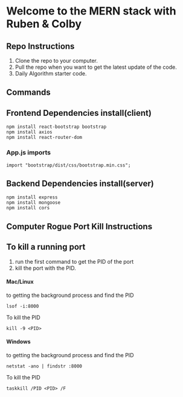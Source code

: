 # Welcome to the MERN stack with Ruben & Colby

## Repo Instructions
1. Clone the repo to your computer.
2. Pull the repo when you want to get the latest update of the code.
3. Daily Algorithm starter code.


## Commands
## Frontend Dependencies install(client)
```
npm install react-bootstrap bootstrap
npm install axios
npm install react-router-dom
```
### App.js imports
```
import "bootstrap/dist/css/bootstrap.min.css";
```

## Backend Dependencies install(server)
```
npm install express
npm install mongoose
npm install cors
```

## Computer Rogue Port Kill Instructions

## To kill a running port
1. run the first command to get the PID of the port
2. kill the port with the PID. 

#### Mac/Linux
 to getting the background process and find the PID
```
lsof -i:8000 
```

To kill the PID
```
kill -9 <PID>
```

#### Windows
 to getting the background process and find the PID
```
netstat -ano | findstr :8000
```
To kill the PID
```
taskkill /PID <PID> /F
```
